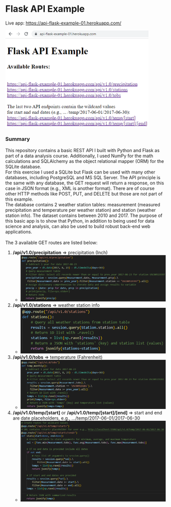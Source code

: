 # Flask API Example

Live app: <a href="https://api-flask-example-01.herokuapp.com/" target="_blank">https://api-flask-example-01.herokuapp.com/</a>

<img src="./img/api_001.PNG " width="450">

### Summary
This repository contains a basic REST API I built with Python and Flask as part of a data analysis course. Additionally, I used NumPy for the math calculations and SQLAlchemy as the object relational mapper (ORM) for the SQLite database.
<br>
For this exercise I used a SQLite but Flask can be used with many other databases, including PostgreSQL and MS SQL Server. The API principle is the same with any database, the GET request will return a response, on this case in JSON format (e.g., XML is another format). There are of course other HTTP methods like POST, PUT, and DELETE but those are not part of this example.
<br>
The database contains 2 weather station tables: measurement (measured precipitation and temperature per weather station) and station (weather station info). The dataset contains between 2010 and 2017. The purpose of this basic app is to show that Python, in addition to being used for data science and analysis, can also be used to build robust back-end web applications.
<br>
<br>
The 3 available GET routes are listed below:
1. <b>/api/v1.0/precipitation</b> => precipitation (Inch)
   * <img src="./img/precipitation_002.PNG" width="500">
2. <b>/api/v1.0/stations</b> => weather station info
   * <img src="./img/stations_003.PNG" width="500">
3. <b>/api/v1.0/tobs</b> => temperature (Fahrenheit)
   * <img src="./img/temp_004.PNG" width="500">
4. <b>/api/v1.0/temp/[start]</b> or <b>/api/v1.0/temp/[start]/[end]</b> => start and end are date placeholders, e.g., .../temp/2017-06-01/2017-06-30
   * <img src="./img/temp_005.PNG" width="500">

